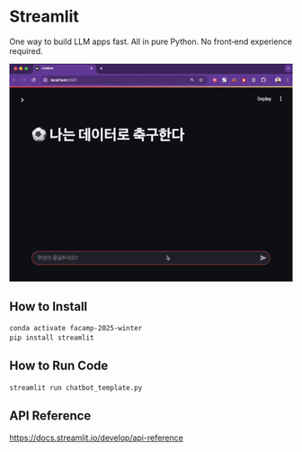# Streamlit

One way to build LLM apps fast. All in pure Python. No front‑end experience required.

<img src="./movie/chatbot.gif">

## How to Install

```bash
conda activate facamp-2025-winter
pip install streamlit
```

## How to Run Code

```bash
streamlit run chatbot_template.py
```

## API Reference

https://docs.streamlit.io/develop/api-reference
